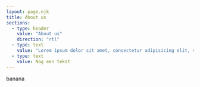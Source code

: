 ```yaml
---
layout: page.njk
title: About us
sections:
  - type: header
    value: "About us"
    direction: "rtl"
  - type: text
    value: "Lorem ipsum dolor sit amet, consectetur adipisicing elit, sed do eiusmod tempor incididunt ut labore et dolore magna aliqua. Ut enim ad minim veniam, quis nostrud exercitation ullamco laboris nisi ut aliquip ex ea commodo consequat. Duis aute irure dolor in reprehenderit in voluptate velit esse cillum dolore eu fugiat nulla pariatur. Excepteur sint occaecat cupidatat non proident, sunt in culpa qui officia deserunt mollit anim id est laborum."
  - type: text
    value: Nog een tekst
---
```


banana
